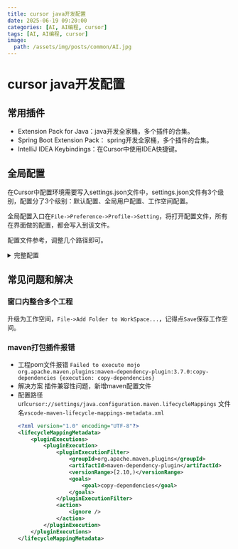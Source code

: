 ```yaml
---
title: cursor java开发配置
date: 2025-06-19 09:20:00
categories: [AI, AI编程, cursor]
tags: [AI, AI编程, cursor]
image:
  path: /assets/img/posts/common/AI.jpg
---
```


# cursor java开发配置

## 常用插件
+ Extension Pack for Java：java开发全家桶，多个插件的合集。
+ Spring Boot Extension Pack： spring开发全家桶，多个插件的合集。
+ IntelliJ IDEA Keybindings：在Cursor中使用IDEA快捷键。

## 全局配置
在Cursor中配置环境需要写入settings.json文件中，settings.json文件有3个级别，配置分了3个级别：默认配置、全局用户配置、工作空间配置。

全局配置入口在`File->Preference->Profile->Setting`，将打开配置文件，所有在界面做的配置，都会写入到该文件。

配置文件参考，调整几个路径即可。
<details>
<summary>完整配置</summary>
```json
{
    "window.commandCenter": true,
    "workbench.colorTheme": "Visual Studio Light",
    "java.jdt.ls.java.home": "C:/Program Files/Java/jdk1.8.0_311",
    "maven.executable.path": "D:/apache-maven-3.9.9/bin/mvn.cmd",
    "[java]": {
        "editor.defaultFormatter": "redhat.java"
    },
    "java.configuration.maven.globalSettings": "D:\\apache-maven-3.9.9\\conf\\settings.xml",
    "files.encoding": "utf8",
    "terminal.integrated.defaultProfile.windows": "PowerShell",
    "terminal.integrated.profiles.windows": {
        "PowerShell": {
            "source": "PowerShell",
            "args": [
                "-NoLogo"
            ],
            "icon": "terminal-powershell"
        }
    },
    "terminal.integrated.env.windows": {
        "LANG": "zh_CN.UTF-8"
    },
    "java.configuration.updateBuildConfiguration": "automatic",
    "java.debug.settings.console": "internalConsole",
    "debug.console.fontSize": 14,
    "debug.console.fontFamily": "Consolas, 'Courier New', monospace",
    // java 格式化配置 start
    // ===== 缩进配置 =====
    "editor.tabSize": 4,
    "editor.insertSpaces": true,
    "editor.detectIndentation": false,
    // ===== 单行最大长度 =====
    "editor.rulers": [
        120
    ],
    "editor.wordWrap": "wordWrapColumn",
    "editor.wordWrapColumn": 120,
    // ===== 保存时自动操作 =====
    "editor.formatOnSave": true,
    "editor.formatOnPaste": true,
    "files.trimTrailingWhitespace": true,
    "files.insertFinalNewline": true,
    "files.autoSave": "afterDelay",
    "files.autoSaveDelay": 1000,
    // ===== Java 特定格式化 =====
    "java.format.enabled": true,
    "java.format.onType.enabled": true,
    // "java.format.settings.profile": "GoogleStyle",
    // 插件市场没有p3c插件，本地配置仍然能使用部分功能，缺少规范自动检查和提示
    // "java.format.settings.url": "https://raw.githubusercontent.com/alibaba/p3c/master/p3c-formatter/eclipse-codestyle.xml", // 在线配置方式
    "java.format.settings.url": "file:///D:/p3c-formatter/eclipse-codestyle.xml",
    "java.format.settings.profile": "P3C",
    // ===== 导入优化 =====
    "java.saveActions.organizeImports": true,
    "java.completion.importOrder": [
        "java",
        "javax",
        "com",
        "org"
    ],
    // ===== 代码检查 =====
    "java.compile.nullAnalysis.mode": "automatic", // 启用增量编译
    "java.errors.incompleteClasspath.severity": "warning",
    // ===== 编辑器增强 =====
    "editor.bracketPairColorization.enabled": true,
    "editor.renderWhitespace": "boundary",
    "editor.renderLineHighlight": "all",
    // ===== 文件排除 =====
    "search.exclude": {
        "**/target": true,
        "**/build": true,
        "**/.gradle": true,
        "**/out": true,
        "**/bin": true
    }
    // java 格式化配置 end
}
```
</details>

## 常见问题和解决
### 窗口内整合多个工程
升级为工作空间，`File->Add Folder to WorkSpace...`，记得点`Save`保存工作空间。

### maven打包插件报错
+ 工程pom文件报错 `Failed to execute mojo org.apache.maven.plugins:maven-dependency-plugin:3.7.0:copy-dependencies {execution: copy-dependencies}`
+ 解决方案 插件兼容性问题，新增maven配置文件
+ 配置路径url`cursor://settings/java.configuration.maven.lifecycleMappings`
    文件名`vscode-maven-lifecycle-mappings-metadata.xml`
    ```xml
    <?xml version="1.0" encoding="UTF-8"?>
    <lifecycleMappingMetadata>
        <pluginExecutions>
            <pluginExecution>
                <pluginExecutionFilter>
                    <groupId>org.apache.maven.plugins</groupId>
                    <artifactId>maven-dependency-plugin</artifactId>
                    <versionRange>[2.10,)</versionRange>
                    <goals>
                        <goal>copy-dependencies</goal>
                    </goals>
                </pluginExecutionFilter>
                <action>
                    <ignore />
                </action>
            </pluginExecution>
        </pluginExecutions>
    </lifecycleMappingMetadata>
    ```
